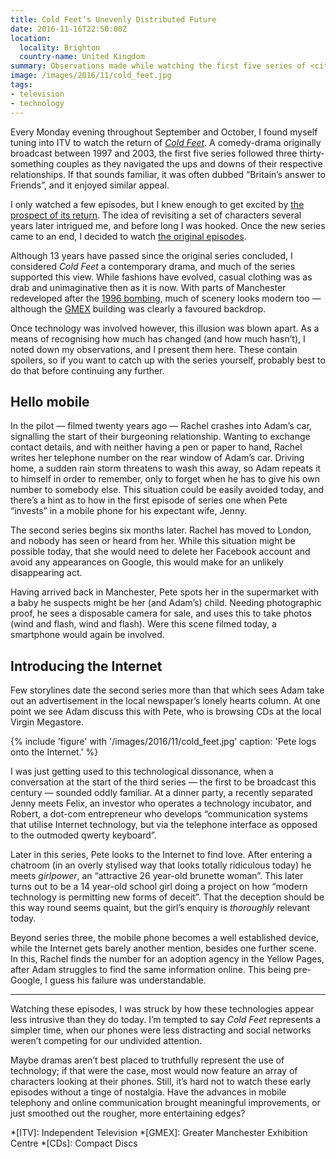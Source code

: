 ```yaml
---
title: Cold Feet’s Unevenly Distributed Future
date: 2016-11-16T22:50:00Z
location:
  locality: Brighton
  country-name: United Kingdom
summary: Observations made while watching the first five series of <cite>Cold Feet</cite>. When it was originally broadcast, mobile phones were just becoming mainstream, and the Internet was still a novelty. Simpler times.
image: /images/2016/11/cold_feet.jpg
tags:
- television
- technology
---
```

Every Monday evening throughout September and October, I found myself tuning into ITV to watch the return of [<cite>Cold Feet</cite>][1]. A comedy-drama originally broadcast between 1997 and 2003, the first five series followed three thirty-something couples as they navigated the ups and downs of their respective relationships. If that sounds familiar, it was often dubbed “Britain’s answer to Friends”, and it enjoyed similar appeal.

I only watched a few episodes, but I knew enough to get excited by [the prospect of its return][2]. The idea of revisiting a set of characters several years later intrigued me, and before long I was hooked. Once the new series came to an end, I decided to watch [the original episodes][3].

Although 13 years have passed since the original series concluded, I considered <cite>Cold Feet</cite> a contemporary drama, and much of the series supported this view. While fashions have evolved, casual clothing was as drab and unimaginative then as it is now. With parts of Manchester redeveloped after the [1996 bombing][4], much of scenery looks modern too — although the [GMEX][5] building was clearly a favoured backdrop.

Once technology was involved however, this illusion was blown apart. As a means of recognising how much has changed (and how much hasn’t), I noted down my observations, and I present them here. These contain spoilers, so if you want to catch up with the series yourself, probably best to do that before continuing any further.

## Hello mobile

In the pilot — filmed twenty years ago — Rachel crashes into Adam’s car, signalling the start of their burgeoning relationship. Wanting to exchange contact details, and with neither having a pen or paper to hand, Rachel writes her telephone number on the rear window of Adam’s car. Driving home, a sudden rain storm threatens to wash this away, so Adam repeats it to himself in order to remember, only to forget when he has to give his own number to somebody else. This situation could be easily avoided today, and there’s a hint as to how in the first episode of series one when Pete “invests” in a mobile phone for his expectant wife, Jenny.

The second series begins six months later. Rachel has moved to London, and nobody has seen or heard from her. While this situation might be possible today, that she would need to delete her Facebook account and avoid any appearances on Google, this would make for an unlikely disappearing act.

Having arrived back in Manchester, Pete spots her in the supermarket with a baby he suspects might be her (and Adam’s) child. Needing photographic proof, he sees a disposable camera for sale, and uses this to take photos (wind and flash, wind and flash). Were this scene filmed today, a smartphone would again be involved.

## Introducing the Internet

Few storylines date the second series more than that which sees Adam take out an advertisement in the local newspaper’s lonely hearts column. At one point we see Adam discuss this with Pete, who is browsing CDs at the local Virgin Megastore.

{% include 'figure' with '/images/2016/11/cold_feet.jpg'
  caption: 'Pete logs onto the Internet.'
%}

I was just getting used to this technological dissonance, when a conversation at the start of the third series — the first to be broadcast this century — sounded oddly familiar. At a dinner party, a recently separated Jenny meets Felix, an investor who operates a technology incubator, and Robert, a dot-com entrepreneur who develops “communication systems that utilise Internet technology, but via the telephone interface as opposed to the outmoded qwerty keyboard”.

Later in this series, Pete looks to the Internet to find love. After entering a chatroom (in an overly stylised way that looks totally ridiculous today) he meets *girlpower*, an “attractive 26 year-old brunette woman”. This later turns out to be a 14 year-old school girl doing a project on how “modern technology is permitting new forms of deceit”. That the deception should be this way round seems quaint, but the girl’s enquiry is *thoroughly* relevant today.

Beyond series three, the mobile phone becomes a well established device, while the Internet gets barely another mention, besides one further scene. In this, Rachel finds the number for an adoption agency in the Yellow Pages, after Adam struggles to find the same information online. This being pre-Google, I guess his failure was understandable.

***

Watching these episodes, I was struck by how these technologies appear less intrusive than they do today. I’m tempted to say <cite>Cold Feet</cite> represents a simpler time, when our phones were less distracting and social networks weren’t competing for our undivided attention.

Maybe dramas aren’t best placed to truthfully represent the use of technology; if that were the case, most would now feature an array of characters looking at their phones. Still, it’s hard not to watch these early episodes without a tinge of nostalgia. Have the advances in mobile telephony and online communication brought meaningful improvements, or just smoothed out the rougher, more entertaining edges?

[1]: https://en.wikipedia.org/wiki/Cold_Feet
[2]: https://www.theguardian.com/tv-and-radio/2016/sep/04/cold-feet-return-itv-fay-ripley-john-thompson
[3]: https://itunes.apple.com/gb/tv-season/cold-feet-series-1-5/id1143542137
[4]: https://en.wikipedia.org/wiki/1996_Manchester_bombing
[5]: https://en.wikipedia.org/wiki/GMEX

*[ITV]: Independent Television
*[GMEX]: Greater Manchester Exhibition Centre
*[CDs]: Compact Discs
